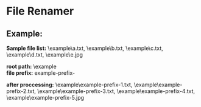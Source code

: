 File Renamer
======

Example:  
------  
**Sample file list:** \example\a.txt, \example\b.txt, \example\c.txt, \example\d.txt, \example\e.jpg

**root path:** \example<br>
**file prefix:** example-prefix-

**after proccessing:**  \example\example-prefix-1.txt, \example\example-prefix-2.txt, \example\example-prefix-3.txt, \example\example-prefix-4.txt, \example\example-prefix-5.jpg
